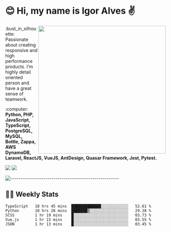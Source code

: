# :blush: Hi, my name is Igor Alves :v:

<img src="https://github-readme-stats.vercel.app/api?username=iguit0&show_icons=true&include_all_commits=true&count_private=true&theme=dark" min-width="400px" max-width="400px" width="400px" align="right" />

<p align="left"> 
  :bust_in_silhouette: Passionate about creating responsive and high performance products.
  I'm highly detail oriented person and have a great sense of teamwork.
</p>

<p align="left">
  :computer: <strong>Python, PHP, JavaScript, TypeScript, PostgreSQL, MySQL, Bottle, Zappa, AWS DynamoDB, Laravel, ReactJS, VueJS, AntDesign, Quasar Framework, Jest, Pytest.</strong>
</p>

<p align="left">
  <a href="https://www.linkedin.com/in/igor-lucio-alves" target="_blank" rel="noopener noreferrer" alt="LinkedIn">
  <img src="https://img.shields.io/badge/LinkedIn-0077B5?style=for-the-badge&logo=linkedin&logoColor=white" /></a>

  <a href="https://t.me/iguit0" target="_blank" rel="noopener noreferrer" alt="Telegram">
  <img src="https://img.shields.io/badge/Telegram-2CA5E0?style=for-the-badge&logo=telegram&logoColor=white" /></a>
</p>

![-----------------------------------------------------](https://raw.githubusercontent.com/andreasbm/readme/master/assets/lines/aqua.png)

## :man_technologist: Weekly Stats
<!--START_SECTION:waka-->
```text
TypeScript   18 hrs 45 mins  █████████████░░░░░░░░░░░░   52.61 % 
Python       10 hrs 28 mins  ███████▒░░░░░░░░░░░░░░░░░   29.38 % 
SCSS         1 hr 19 mins    █░░░░░░░░░░░░░░░░░░░░░░░░   03.73 % 
Vue.js       1 hr 15 mins    █░░░░░░░░░░░░░░░░░░░░░░░░   03.55 % 
JSON         1 hr 13 mins    █░░░░░░░░░░░░░░░░░░░░░░░░   03.45 % 
```
<!--END_SECTION:waka-->

